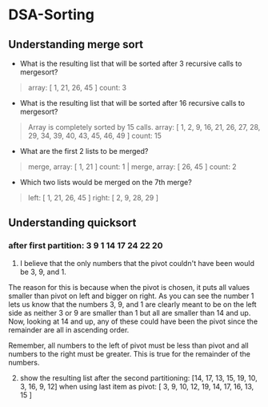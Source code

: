# DSA-Sorting

## Understanding merge sort
 - What is the resulting list that will be sorted after 3 recursive calls to      mergesort?
 > array: [ 1, 21, 26, 45 ] count: 3

 - What is the resulting list that will be sorted after 16 recursive calls to     mergesort?
 > Array is completely sorted by 15 calls. array: [ 1, 2, 9, 16, 21, 26, 27, 28, 29, 34, 39, 40, 43, 45, 46, 49 ] count: 15

 - What are the first 2 lists to be merged?
 > merge, array: [ 1, 21 ] count: 1 | merge, array: [ 26, 45 ] count: 2

 - Which two lists would be merged on the 7th merge?
 > left: [ 1, 21, 26, 45 ] right: [ 2, 9, 28, 29 ]

 ## Understanding quicksort
 ### after first partition: 3 9 1 14 17 24 22 20
 1. I believe that the only numbers that the pivot couldn't have been would be 3, 9, and 1. 
 
 The reason for this is because when the pivot is chosen, it puts all values smaller than pivot on left and bigger on right. As you can see the number 1 lets us know that the numbers 3, 9, and 1 are clearly meant to be on the left side as neither 3 or 9 are smaller than 1 but all are smaller than 14 and up. Now, looking at 14 and up, any of these could have been the pivot since the remainder are all in ascending order. 
 
 Remember, all numbers to the left of pivot must be less than pivot and all numbers to the right must be greater. This is true for the remainder of the numbers.

 2. show the resulting list after the second partitioning: [14, 17, 13, 15, 19, 10, 3, 16, 9, 12]
    when using last item as pivot: [ 3, 9, 10, 12, 19, 14, 17, 16, 13, 15 ]